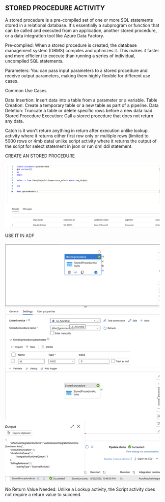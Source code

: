 ## **STORED PROCEDURE ACTIVITY**

A stored procedure is a pre-compiled set of one or more SQL statements stored in a relational database. 
It's essentially a subprogram or function that can be called and executed from an application,
another stored procedure, or a data integration tool like Azure Data Factory.

Pre-compiled: When a stored procedure is created, the database management system (DBMS) compiles and optimizes it. 
This makes it faster and more efficient to execute than running a series of individual, uncompiled SQL statements.

Parameters: You can pass input parameters to a stored procedure and receive output parameters,
making them highly flexible for different use cases.

Common Use Cases

Data Insertion: Insert data into a table from a parameter or a variable.
Table Creation: Create a temporary table or a new table as part of a pipeline.
Data Deletion: Truncate a table or delete specific rows before a new data load.
Stored Procedure Execution: Call a stored procedure that does not return any data.

Catch is it won't return anything in return after execution
unlike lookup activity where it returns either first row only or multiple rows (limited to 5000 rows or 4mb data)
unlike script activity where it returns the output of the script for select statement in json or run dml ddl statement.

CREATE AN STORED PROCEDURE

<img width="900" alt="storedprocedureacreate" src="https://github.com/rajeshreddy185/polls/blob/main/mysite3-20210509T044718Z-001/mysite3/Screenshot%202025-09-22%20at%2010.58.36%20PM.png" />

USE IT IN ADF

<img width="900" alt="storedprocedureactivity" src="https://github.com/rajeshreddy185/polls/blob/main/mysite3-20210509T044718Z-001/mysite3/Screenshot%202025-09-22%20at%2010.58.01%20PM.png" />

<img width="900" alt="storedprocedureactivityoutput" src="https://github.com/rajeshreddy185/polls/blob/main/mysite3-20210509T044718Z-001/mysite3/Screenshot%202025-09-22%20at%2010.58.18%20PM.png" />

No Return Value Needed: Unlike a Lookup activity, the Script activity does not require a return value to succeed. 
